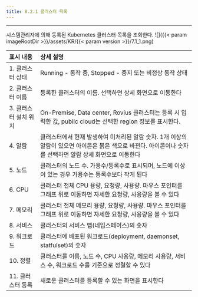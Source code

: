 ```yaml
---
title: 8.2.1 클러스터 목록
---
```


---
시스템관리자에 의해 등록된 Kubernetes 클러스터 목록을 조회한다.
![]({{< param imageRootDir >}}/assets/KR/{{< param version >}}/7.1_1.png)

| **표시 내용** | **상세 설명**                       |
| :---------------- | :--------------------------- |
| 1. 클러스터 상태 | Running - 동작 중, Stopped - 중지 또는 비정상 동작 상태  |
| 2. 클러스터 이름 | 등록한 클러스터의 이름. 선택하면 상세 화면으로 이동한다 |
| 3. 클러스터 설치 위치 | On-Premise, Data center, Rovius 클러스터는 등록 시 입력한 값, public cloud는 선택한 region 정보를 표시한다. |
| 4. 알람 | 클러스터에서 현재 발생하여 미처리된 알람 숫자. 1개 이상의 알람이 있으면 아이콘은 붉은 색으로 바뀐다. 아이콘이나 숫자를 선택하면 알람 상세 화면으로 이동한다 |
| 5. 노드 | 클러스터의 노드 수. 가용수/등록수로 표시되며, 노드에 이상이 있는 경우 가용수는 등록수보다 작게 된다 |
| 6. CPU | 클러스터 전체 CPU 용량, 요청량, 사용량. 마우스 포인터를 그래프 위로 이동하면 자세한 요청량, 사용량을 볼 수 있다 |
| 7. 메모리 | 클러스터 전체 메모리 용량, 요청량, 사용량. 마우스 포인터를 그래프 위로 이동하면 자세한 요청량, 사용량을 볼 수 있다 |
| 8. 서비스 | 클러스터의 서비스 맵\(네임스페이스\)의 숫자 |
| 9. 워크로드 | 클러스터에 배포된 워크로드(deployment, daemonset, statfulset)의 숫자        |
| 10. 정렬  | 클러스터를 이름, 노드 수, CPU 사용량, 메모리 사용량, 서비스 수, 워크로드 수를 기준으로 정렬할 수 있다 |
| 11. 클러스터 등록  | 새로운 클러스터를 등록할 수 있는 화면을 표시한다 |
